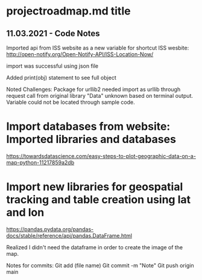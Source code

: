 #  projectroadmap.md title
## 11.03.2021 - Code Notes

Imported api from ISS website as a new variable for shortcut
ISS wesbite: http://open-notify.org/Open-Notify-API/ISS-Location-Now/

import was successful using json file

Added print(obj) statement to see full object

Noted Challenges: Package for urllib2 needed import as urllib through request call from original library
"Data" unknown based on terminal output. Variable could not be located through sample code. 

# Import databases from website: Imported libraries and databases
https://towardsdatascience.com/easy-steps-to-plot-geographic-data-on-a-map-python-11217859a2db
# Import new libraries for geospatial tracking and table creation using lat and lon
https://pandas.pydata.org/pandas-docs/stable/reference/api/pandas.DataFrame.html

Realized I didn't need the dataframe in order to create the image of the map.

Notes for commits:
    Git add (file name)
    Git commit -m "Note"
    Git push origin main